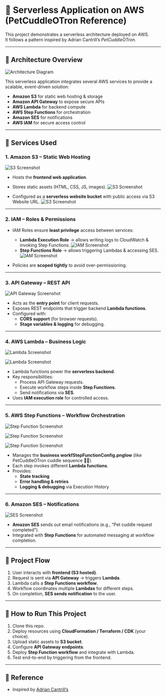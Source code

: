 
# 🐾 Serverless Application on AWS (PetCuddleOTron Reference)

This project demonstrates a serverless architecture deployed on AWS.  
It follows a pattern inspired by Adrian Cantrill’s *PetCuddleOTron*.

---

## 📌 Architecture Overview

![Architecture Diagram](./petcuddle-O-Tronarchitecture.png)

This serverless application integrates several AWS services to provide a scalable, event-driven solution:
- **Amazon S3** for static web hosting & storage
- **Amazon API Gateway** to expose secure APIs
- **AWS Lambda** for backend compute
- **AWS Step Functions** for orchestration
- **Amazon SES** for notifications
- **AWS IAM** for secure access control

---

## 📂 Services Used

### 1. Amazon S3 – Static Web Hosting
![S3 Screenshot](./Enables3StaticHosting.png)

- Hosts the **frontend web application**.
- Stores static assets (HTML, CSS, JS, images).
![S3 Screenshot](./UploadObject.png)

- Configured as a **serverless website bucket** with public access via S3 Website URL.
![S3 Screenshot](./s3PublicBucketPolicy.png)

---

### 2. IAM – Roles & Permissions
- IAM Roles ensure **least privilege** access between services:
  - **Lambda Execution Role** → allows writing logs to CloudWatch & invoking Step Functions.
    ![IAM Screenshot](./LambdaRole.png)
  - **Step Functions Role** → allows triggering Lambdas & accessing SES.  
    ![IAM Screenshot](./StateMachineRole.png)
  
- Policies are **scoped tightly** to avoid over-permissioning.  

---

### 3. API Gateway – REST API
![API Gateway Screenshot](./APIGateway(rest).png)
- Acts as the **entry point** for client requests.  
- Exposes REST endpoints that trigger backend **Lambda functions**.  
- Configured with:
  - **CORS support** (for browser requests).  
  - **Stage variables & logging** for debugging.  

---

### 4. AWS Lambda – Business Logic
![Lambda Screenshot](./APIlambda.png)

![Lambda Screenshot](./EmailReminderLambdaFunction.png)

- Lambda functions power the **serverless backend**.  
- Key responsibilities:
  - Process API Gateway requests.  
  - Execute workflow steps inside **Step Functions**.  
  - Send notifications via **SES**.  
- Uses **IAM execution role** for controlled access.  

---

### 5. AWS Step Functions – Workflow Orchestration
![Step Function Screenshot](./StepFunctionASL.png)

![Step Function Screenshot](./StepFunctionConfig.png)

![Step Function Screenshot](./StepFunction.png)

- Manages the **business workfStepFunctionConfig.pnglow** (like PetCuddleOTron cuddle sequence 🐶🐱).  
- Each step invokes different **Lambda functions**.  
- Provides:
  - **State tracking**  
  - **Error handling & retries**  
  - **Logging & debugging** via Execution History  

---

### 6. Amazon SES  – Notifications
![SES Screenshot](./SES.png)

- **Amazon SES** sends out email notifications (e.g., “Pet cuddle request completed”).  
- Integrated with **Step Functions** for automated messaging at workflow completion.  

---

## 📝 Project Flow

1. User interacts with **frontend (S3 hosted)**.  
2. Request is sent via **API Gateway** → triggers **Lambda**.  
3. Lambda calls a **Step Functions workflow**.  
4. Workflow coordinates multiple **Lambdas** for different steps.  
5. On completion, **SES sends notification** to the user.  

---

## 🚀 How to Run This Project

1. Clone this repo.  
2. Deploy resources using **CloudFormation / Terraform / CDK** (your choice).  
3. Upload static assets to **S3 bucket**.  
4. Configure **API Gateway endpoints**.  
5. Deploy **Step Function workflow** and integrate with Lambda.  
6. Test end-to-end by triggering from the frontend.  

---

## 🎯 Reference
- Inspired by [Adrian Cantrill’s](https://learn.cantrill.io)

